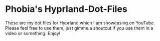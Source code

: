 # Phobia's Hyprland-Dot-Files

These are my dot files for Hyprland which I am showcasing on YouTube. Please feel free to use them, just gimme a shoutout if you use them in a video or something. Enjoy!

